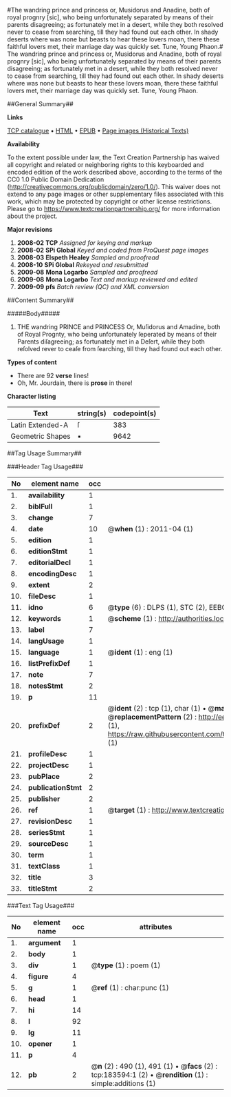 #The wandring prince and princess or, Musidorus and Anadine, both of royal prognry [sic], who being unfortunately separated by means of their parents disagreeing; as fortunately met in a desert, while they both resolved never to cease from searching, till they had found out each other. In shady deserts where was none but beasts to hear these lovers moan, there these faithful lovers met, their marriage day was quickly set. Tune, Young Phaon.#
The wandring prince and princess or, Musidorus and Anadine, both of royal prognry [sic], who being unfortunately separated by means of their parents disagreeing; as fortunately met in a desert, while they both resolved never to cease from searching, till they had found out each other. In shady deserts where was none but beasts to hear these lovers moan, there these faithful lovers met, their marriage day was quickly set. Tune, Young Phaon.

##General Summary##

**Links**

[TCP catalogue](http://www.ota.ox.ac.uk/tcp/)  • 
[HTML](http://tei.it.ox.ac.uk/tcp/Texts-HTML/free/B06/B06735.html)  • 
[EPUB](http://tei.it.ox.ac.uk/tcp/Texts-EPUB/free/B06/B06735.epub) • 
[Page images (Historical Texts)](https://historicaltexts.jisc.ac.uk/eebo-99887938e)

**Availability**

To the extent possible under law, the Text Creation Partnership has waived all copyright and related or neighboring rights to this keyboarded and encoded edition of the work described above, according to the terms of the CC0 1.0 Public Domain Dedication (http://creativecommons.org/publicdomain/zero/1.0/). This waiver does not extend to any page images or other supplementary files associated with this work, which may be protected by copyright or other license restrictions. Please go to https://www.textcreationpartnership.org/ for more information about the project.

**Major revisions**

1. __2008-02__ __TCP__ *Assigned for keying and markup*
1. __2008-02__ __SPi Global__ *Keyed and coded from ProQuest page images*
1. __2008-03__ __Elspeth Healey__ *Sampled and proofread*
1. __2008-10__ __SPi Global__ *Rekeyed and resubmitted*
1. __2009-08__ __Mona Logarbo__ *Sampled and proofread*
1. __2009-08__ __Mona Logarbo__ *Text and markup reviewed and edited*
1. __2009-09__ __pfs__ *Batch review (QC) and XML conversion*

##Content Summary##

#####Body#####

1. THE wandring PRINCE and PRINCESS Or, Muſidorus and Amadine, both of Royal Prognty, who being unfortunately ſeperated by means of their Parents diſagreeing; as fortunately met in a Deſert, while they both reſolved rever to ceaſe from ſearching, till they had found out each other.

**Types of content**

  * There are 92 **verse** lines!
  * Oh, Mr. Jourdain, there is **prose** in there!

**Character listing**


|Text|string(s)|codepoint(s)|
|---|---|---|
|Latin Extended-A|ſ|383|
|Geometric Shapes|▪|9642|

##Tag Usage Summary##

###Header Tag Usage###

|No|element name|occ|attributes|
|---|---|---|---|
|1.|__availability__|1||
|2.|__biblFull__|1||
|3.|__change__|7||
|4.|__date__|10| @__when__ (1) : 2011-04 (1)|
|5.|__edition__|1||
|6.|__editionStmt__|1||
|7.|__editorialDecl__|1||
|8.|__encodingDesc__|1||
|9.|__extent__|2||
|10.|__fileDesc__|1||
|11.|__idno__|6| @__type__ (6) : DLPS (1), STC (2), EEBO-CITATION (1), PROQUEST (1), VID (1)|
|12.|__keywords__|1| @__scheme__ (1) : http://authorities.loc.gov/ (1)|
|13.|__label__|7||
|14.|__langUsage__|1||
|15.|__language__|1| @__ident__ (1) : eng (1)|
|16.|__listPrefixDef__|1||
|17.|__note__|7||
|18.|__notesStmt__|2||
|19.|__p__|11||
|20.|__prefixDef__|2| @__ident__ (2) : tcp (1), char (1)  •  @__matchPattern__ (2) : ([0-9\-]+):([0-9IVX]+) (1), (.+) (1)  •  @__replacementPattern__ (2) : http://eebo.chadwyck.com/downloadtiff?vid=$1&page=$2 (1), https://raw.githubusercontent.com/textcreationpartnership/Texts/master/tcpchars.xml#$1 (1)|
|21.|__profileDesc__|1||
|22.|__projectDesc__|1||
|23.|__pubPlace__|2||
|24.|__publicationStmt__|2||
|25.|__publisher__|2||
|26.|__ref__|1| @__target__ (1) : http://www.textcreationpartnership.org/docs/. (1)|
|27.|__revisionDesc__|1||
|28.|__seriesStmt__|1||
|29.|__sourceDesc__|1||
|30.|__term__|1||
|31.|__textClass__|1||
|32.|__title__|3||
|33.|__titleStmt__|2||


###Text Tag Usage###

|No|element name|occ|attributes|
|---|---|---|---|
|1.|__argument__|1||
|2.|__body__|1||
|3.|__div__|1| @__type__ (1) : poem (1)|
|4.|__figure__|4||
|5.|__g__|1| @__ref__ (1) : char:punc (1)|
|6.|__head__|1||
|7.|__hi__|14||
|8.|__l__|92||
|9.|__lg__|11||
|10.|__opener__|1||
|11.|__p__|4||
|12.|__pb__|2| @__n__ (2) : 490 (1), 491 (1)  •  @__facs__ (2) : tcp:183594:1 (2)  •  @__rendition__ (1) : simple:additions (1)|
